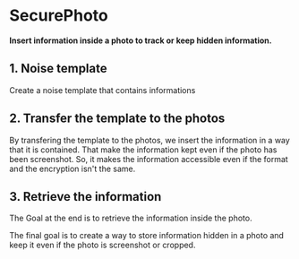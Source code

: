 # SecurePhoto
**Insert information inside a photo to track or keep hidden information.**

## 1. Noise template
Create a noise template that contains informations

## 2. Transfer the template to the photos
By transfering the template to the photos, we insert the information in a way that it is contained. That make the information kept even if the photo has been screenshot. So, it makes the information accessible even if the format and the encryption isn't the same.

## 3. Retrieve the information
The Goal at the end is to retrieve the information inside the photo.

The final goal is to create a way to store information hidden in a photo and keep it even if the photo is screenshot or cropped.
